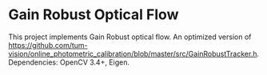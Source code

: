 # Gain Robust Optical Flow
This project implements Gain Robust optical flow. An optimized version of https://github.com/tum-vision/online_photometric_calibration/blob/master/src/GainRobustTracker.h.
Dependencies: OpenCV 3.4+, Eigen.
